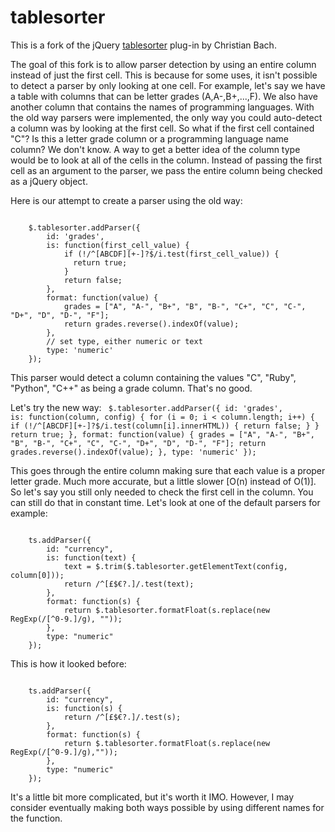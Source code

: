 # tablesorter

This is a fork of the jQuery [tablesorter](http://tablesorter.com/) plug-in by Christian Bach.

The goal of this fork is to allow parser detection by using an entire column instead of just the first cell. This is because for some uses, it isn't possible to detect a parser by only looking at one cell. For example, let's say we have a table with columns that can be letter grades (A,A-,B+,...,F). We also have another column that contains the names of programming languages. With the old way parsers were implemented, the only way you could auto-detect a column was by looking at the first cell. So what if the first cell contained "C"? Is this a letter grade column or a programming language name column? We don't know. A way to get a better idea of the column type would be to look at all of the cells in the column. Instead of passing the first cell as an argument to the parser, we pass the entire column being checked as a jQuery object.

Here is our attempt to create a parser using the old way:

<code>
    $.tablesorter.addParser({
        id: 'grades',
        is: function(first_cell_value) {
            if (!/^[ABCDF][+-]?$/i.test(first_cell_value)) {
              return true;
            }
            return false;
        },
        format: function(value) {
            grades = ["A", "A-", "B+", "B", "B-", "C+", "C", "C-", "D+", "D", "D-", "F"];
            return grades.reverse().indexOf(value);
        },
        // set type, either numeric or text
        type: 'numeric'
    });
</code>

This parser would detect a column containing the values "C", "Ruby", "Python", "C++" as being a grade column. That's no good.

Let's try the new way:
<code>
    $.tablesorter.addParser({
        id: 'grades',
        is: function(column, config) {
            for (i = 0; i < column.length; i++) {
                if (!/^[ABCDF][+-]?$/i.test(column[i].innerHTML)) {
                    return false;
                }
            }
            return true;
        },
        format: function(value) {
            grades = ["A", "A-", "B+", "B", "B-", "C+", "C", "C-", "D+", "D", "D-", "F"];
            return grades.reverse().indexOf(value);
        },
        type: 'numeric'
    });
</code>

This goes through the entire column making sure that each value is a proper letter grade. Much more accurate, but a little slower [O(n) instead of O(1)]. So let's say you still only needed to check the first cell in the column. You can still do that in constant time. Let's look at one of the default parsers for example:

<code>
    ts.addParser({
        id: "currency",
        is: function(text) {
            text = $.trim($.tablesorter.getElementText(config, column[0]));
            return /^[£$€?.]/.test(text);
        },
        format: function(s) {
            return $.tablesorter.formatFloat(s.replace(new RegExp(/[^0-9.]/g), ""));
        },
        type: "numeric"
    });
</code>

This is how it looked before:

<code>
    ts.addParser({
        id: "currency",
        is: function(s) {
            return /^[£$€?.]/.test(s);
        },
        format: function(s) {
            return $.tablesorter.formatFloat(s.replace(new RegExp(/[^0-9.]/g),""));
        },
        type: "numeric"
    });
</code>

It's a little bit more complicated, but it's worth it IMO. However, I may consider eventually making both ways possible by using different names for the function.